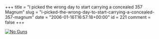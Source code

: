 +++
title = "I picked the wrong day to start carrying a concealed 357 Magnum"
slug = "i-picked-the-wrong-day-to-start-carrying-a-concealed-357-magnum"
date = "2006-01-16T16:57:18+00:00"
id = 221
comment = false
+++

[![No Guns](http://static.flickr.com/40/87408528_3fd2748626_m.jpg)](http://www.flickr.com/photos/bandon1/87408528/ "Photo Sharing")
